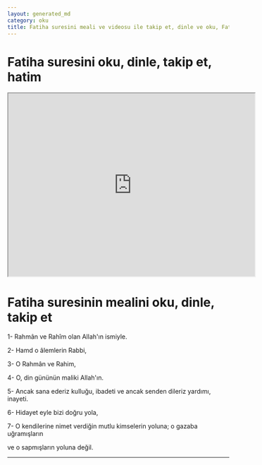 ```yaml
---
layout: generated_md
category: oku
title: Fatiha suresini meali ve videosu ile takip et, dinle ve oku, Fatiha dinle, Fatiha meali, hatim dinle, hatim yap.
---
```


<div class="container">
  <div class="row">
    <div class="col-lg-12">
      <h1>Fatiha suresini oku, dinle, takip et, hatim</h1>
      <div class="div-youtube-embed">
        <iframe width="560" height="415" src="https://www.youtube.com/embed/6CXwMqpa9Ac">frameborder="0" allowfullscreen></iframe>
      </div>
    </div>
  </div>

  <div class="row">
    <div class="col-lg-12">
      <h1>Fatiha suresinin mealini oku, dinle, takip et</h1>
      <div><p>1- Rahmân ve Rahîm olan Allah'ın ismiyle.</p><p>2- Hamd o âlemlerin Rabbi,</p><p>3- O Rahmân ve Rahim,</p><p>4- O, din gününün maliki Allah'ın.</p><p>5- Ancak sana ederiz kulluğu, ibadeti ve ancak senden dileriz yardımı, inayeti.</p><p>6- Hidayet eyle bizi doğru yola,</p><p>7- O kendilerine nimet verdiğin mutlu kimselerin yoluna; o gazaba uğramışların </p><p>ve o sapmışların yoluna değil.</p><p></p><p></p><p></p><p></p></div>
    </div>
  </div>
</div>
<hr />